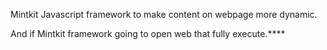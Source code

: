 Mintkit Javascript framework to make content on webpage more dynamic.



And if Mintkit framework going to open web that fully execute.****